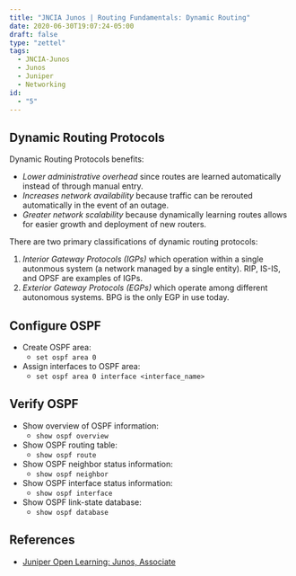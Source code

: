 ```yaml
---
title: "JNCIA Junos | Routing Fundamentals: Dynamic Routing"
date: 2020-06-30T19:07:24-05:00
draft: false
type: "zettel"
tags:
  - JNCIA-Junos
  - Junos
  - Juniper
  - Networking
id: 
  - "5"
---
```

## Dynamic Routing Protocols
Dynamic Routing Protocols benefits:

  * *Lower administrative overhead* since routes are learned automatically instead of through manual entry.
  * *Increases network availability* because traffic can be rerouted automatically in the event of an outage.
  * *Greater network scalability* because dynamically learning routes allows for easier growth and deployment of new routers.

There are two primary classifications of dynamic routing protocols:

  1. *Interior Gateway Protocols (IGPs)* which operation within a single autonmous system (a network managed by a single entity). RIP, IS-IS, and OPSF are examples of IGPs.
  2. *Exterior Gateway Protocols (EGPs)* which operate among different autonomous systems. BPG is the only EGP in use today.

## Configure OSPF
  
  * Create OSPF area:
    * `set ospf area 0`
  * Assign interfaces to OSPF area:
    * `set ospf area 0 interface <interface_name>`

## Verify OSPF

  * Show overview of OSPF information:
    * `show ospf overview`
  * Show OSPF routing table:
    * `show ospf route`
  * Show OSPF neighbor status information:
    * `show ospf neighbor`
  * Show OSPF interface status information:
    * `show ospf interface`
  * Show OSPF link-state database:
    * `show ospf database`

## References
  * [Juniper Open Learning: Junos, Associate](https://cloud.contentraven.com/junosgenius/learningpath-detail/1004/3/0/1)

